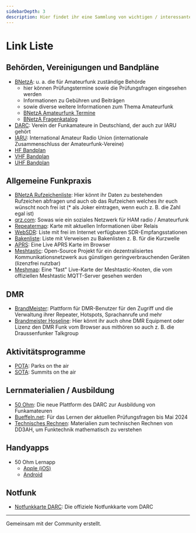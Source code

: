 ```yaml
---
sidebarDepth: 3
description: Hier findet ihr eine Sammlung von wichtigen / interessanten Links. Vorschläge oder Meldungen zu defekten Links können im Discord Channel `#blogbeiträge` kommuniziert werden. 
---
```


# Link Liste

## Behörden, Vereinigungen und Bandpläne

- [BNetzA](https://bnetza.de/amateurfunk): u. a. die für Amateurfunk zuständige Behörde
  - hier können Prüfungstermine sowie die Prüfungsfragen eingesehen werden
  - Informationen zu Gebühren und Beiträgen
  - sowie diverse weitere Informationen zum Thema Amateurfunk
  - [BNetzA Amateurfunk Termine](https://bnetza.de/amateurfunk-termine)
  - [BNetzA Fragenkatalog](https://bnetza.de/amateurfunk-fragenkatalog)
- [DARC](https://www.darc.de/home): Verein der Funkamateure in Deutschland, der auch zur IARU gehört
- [IARU](https://www.iaru-r1.org/): International Amateur Radio Union (internationale Zusammenschluss der Amateurfunk-Vereine)
- [HF Bandplan](https://www.iaru-r1.org/wp-content/uploads/2019/08/hf_r1_bandplan.pdf)
- [VHF Bandplan](https://www.iaru-r1.org/wp-content/uploads/2020/12/VHF-Bandplan.pdf)
- [UHF Bandplan](https://www.iaru-r1.org/wp-content/uploads/2021/03/UHF-Bandplan.pdf)

## Allgemeine Funkpraxis

- [BNetzA Rufzeichenliste](https://ans.bundesnetzagentur.de/Amateurfunk/Rufzeichen.aspx): Hier könnt ihr Daten zu bestehenden Rufzeichen abfragen und auch ob das Rufzeichen welches ihr euch wünscht noch frei ist (* als Joker eintragen, wenn euch z. B. die Zahl egal ist)
- [qrz.com](https://www.qrz.com/): Sowas wie ein soziales Netzwerk für HAM radio / Amateurfunk
- [Repeatermap](https://repeatermap.de/): Karte mit aktuellen Informationen über Relais
- [WebSDR](http://websdr.org/): Liste mit frei im Internet verfügbaren SDR-Empfangsstationen
- [Bakenliste](https://rsgb.org/main/technical/propagation/propagation-beacons/): Liste mit Verweisen zu Bakenlisten z. B. für die Kurzwelle
- [APRS](https://aprs.fi/): Eine Live APRS Karte im Browser
- [Meshtastic](https://meshtastic.org/): Open-Source Projekt für ein dezentralisiertes Kommunikationsnetzwerk aus günstigen geringverbrauchenden Geräten (lizenzfrei nutzbar)
- [Meshmap](https://meshmap.net/): Eine "fast" Live-Karte der Meshtastic-Knoten, die vom offiziellen Meshtastic MQTT-Server gesehen werden

## DMR

- [BrandMeister](https://brandmeister.network/): Plattform für DMR-Benutzer für den Zugriff und die Verwaltung ihrer Repeater, Hotspots, Sprachanrufe und mehr
- [Brandmeister Hoseline](https://hose.brandmeister.network/): Hier könnt ihr auch ohne DMR Equipment oder Lizenz den DMR Funk vom Browser aus mithören so auch z. B. die Draussenfunker Talkgroup

## Aktivitätsprogramme

- [POTA](https://pota.app/): Parks on the air
- [SOTA](https://www.sota.org.uk/): Summits on the air

## Lernmaterialien / Ausbildung

- [50 Ohm](https://www.50ohm.de/): Die neue Plattform des DARC zur Ausbildung von Funkamateuren
- [Bueffeln.net](https://www.bueffeln.net/pruefung/amateurfunk): Für das Lernen der aktuellen Prüfungsfragen bis Mai 2024
- [Technisches Rechnen](https://dd3ah.de/rechenkurs/): Materialien zum technischen Rechnen von DD3AH, um Funktechnik mathematisch zu verstehen

## Handyapps

- 50 Ohm Lernapp
  - [Apple (iOS)](https://apps.apple.com/de/app/50ohm/id6474642114)
  - [Android](https://play.google.com/store/apps/details?id=de.darc.fuenfizigohm)

## Notfunk

- [Notfunkkarte DARC](https://www.darc.de/der-club/referate/notfunk/referat/notfunkkarte/): Die offiziele Notfunkkarte vom DARC

---

Gemeinsam mit der Community erstellt.

